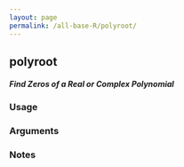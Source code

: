 ```yaml
---
layout: page
permalink: /all-base-R/polyroot/
---
```


## __polyroot__

#### _Find Zeros of a Real or Complex Polynomial_

### Usage

### Arguments

### Notes
